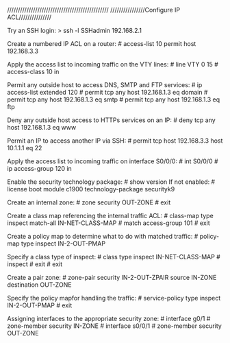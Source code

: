  ///////////////////////////////////////////////
////////////////Configure IP ACL///////////////


Try an SSH login:
	> ssh -l SSHadmin 192.168.2.1


Create a numbered IP ACL on a router:
	# access-list 10 permit host 192.168.3.3

Apply the access list to incoming traffic on the VTY lines:
	# line VTY 0 15
	# access-class 10 in

Permit any outside  host to access DNS, SMTP and FTP services:
	# ip access-list extended 120
	# permit tcp any host 192.168.1.3 eq domain
	# permit tcp any host 192.168.1.3 eq smtp
	# permit tcp any host 192.168.1.3 eq ftp

Deny any outside host access to HTTPs services on an IP:
	# deny tcp any host 192.168.1.3 eq www

Permit an IP to access another IP via SSH:
	# permit tcp host 192.168.3.3 host 10.1.1.1 eq 22

Apply the access list to incoming traffic on interface S0/0/0:
	# int S0/0/0
	# ip access-group 120 in

Enable the security technology package:
	# show version
If not enabled:
	# license boot module c1900 technology-package securityk9

Create an internal zone:
	# zone security OUT-ZONE
	# exit

Create a class map referencing the internal traffic ACL:
	# class-map type inspect match-all IN-NET-CLASS-MAP
	# match access-group 101
	# exit

Create a policy map to determine what to do with matched traffic:
	# policy-map type inspect IN-2-OUT-PMAP

Specify a class type of inspect:
	# class type inspect IN-NET-CLASS-MAP
	# inspect
	# exit
	# exit

Create a pair zone:
	# zone-pair security IN-2-OUT-ZPAIR source IN-ZONE destination OUT-ZONE

Specify the policy mapfor handling the traffic:
	# service-policy type inspect IN-2-OUT-PMAP
	# exit

Assigning interfaces to the appropriate security zone:
	# interface g0/1
	# zone-member security IN-ZONE
	# interface s0/0/1
	# zone-member security OUT-ZONE